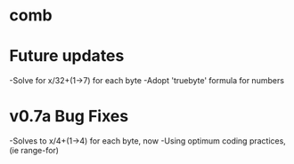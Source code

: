# comb

# Future updates
-Solve for x/32+(1→7) for each byte
-Adopt 'truebyte' formula for numbers

# v0.7a Bug Fixes
-Solves to x/4+(1→4) for each byte, now
-Using optimum coding practices, (ie range-for)
